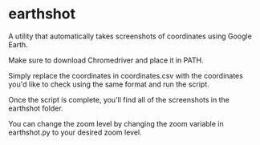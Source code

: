 # earthshot
A utility that automatically takes screenshots of coordinates using Google Earth.

Make sure to download Chromedriver and place it in PATH.

Simply replace the coordinates in coordinates.csv with the coordinates you'd like to check using the same format and run the script.

Once the script is complete, you'll find all of the screenshots in the earthshot folder.

You can change the zoom level by changing the zoom variable in earthshot.py to your desired zoom level.
